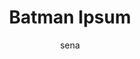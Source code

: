 ---
layout: ipsumpage

title: Batman Ipsum
key: batmanipsum
description: "Generate random text using Batman movies punchlines"
site: "http://batman-ipsum.com"
author: sena
collaborative: true
language:
  - name: English
    text:
     - "I'm Batman"
     - "Swear to me!"
     - "It's ends here."
     - "This isn't a car."
     - "No guns, no killing."
     - "Does it come in black?"
     - "I'm not wearing hockey pads."
     - "My anger outweights my guilt."
     - "It was a dog. It was a big dog."
     - "Bruce Wayne, eccentric billionaire."
     - "Someone like you. Someone who'll rattle the cages."
     - "Bats frighten me. It's time my enemies shared my dread."
     - "It's not who I am underneath but what I do that defines me."
     - "Accomplice? I'm gonna tell them the whole thing was your idea."
     - "I'll be standing where l belong. Between you and the peopIe of Gotham."
     - "Well, you see... I'm buying this hotel and setting some new rules about the pool area."
     - "I seek the means to fight injustice. To turn fear against those who prey on the fearful."
     - "I will go back to Gotham and I will fight men Iike this but I will not become an executioner."
     - "I can't do that as Bruce Wayne... as a man. I'm flesh and blood. I can be ignored, destroyed. But as a symbol, I can be incorruptible, I can be everlasting."
     - "Hero can be anyone. Even a man knowing something as simple and reassuring as putting a coat around a young boy shoulders to let him know the world hadn't ended."
     - "The first time I stole so that I wouldn't starve, yes. I lost many assumptions about the simple nature of right and wrong. And when I traveled I learned the fear before a crime and the thrill of success. But I never became one of them."
---